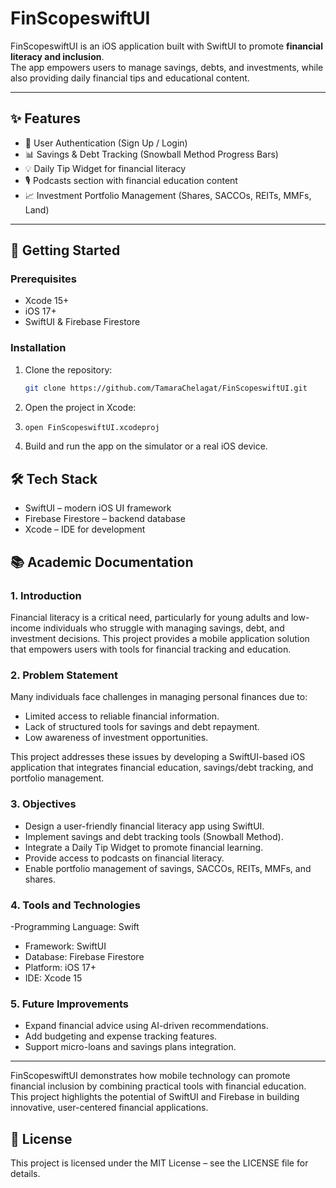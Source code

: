 # FinScopeswiftUI

FinScopeswiftUI is an iOS application built with SwiftUI to promote **financial literacy and inclusion**.  
The app empowers users to manage savings, debts, and investments, while also providing daily financial tips and educational content.

---

## ✨ Features
- 🔑 User Authentication (Sign Up / Login)  
- 📊 Savings & Debt Tracking (Snowball Method Progress Bars)  
- 💡 Daily Tip Widget for financial literacy  
- 🎙️ Podcasts section with financial education content  
- 📈 Investment Portfolio Management (Shares, SACCOs, REITs, MMFs, Land)  

---

## 🚀 Getting Started

### Prerequisites
- Xcode 15+
- iOS 17+  
- SwiftUI & Firebase Firestore

### Installation
1. Clone the repository:
   ```bash
   git clone https://github.com/TamaraChelagat/FinScopeswiftUI.git
2. Open the project in Xcode:
3. ```bash
   open FinScopeswiftUI.xcodeproj

4. Build and run the app on the simulator or a real iOS device.

## 🛠️ Tech Stack

- SwiftUI – modern iOS UI framework
- Firebase Firestore – backend database
- Xcode – IDE for development

## 📚 Academic Documentation
### 1. Introduction

Financial literacy is a critical need, particularly for young adults and low-income individuals who struggle with managing savings, debt, and investment decisions.
This project provides a mobile application solution that empowers users with tools for financial tracking and education.

### 2. Problem Statement

Many individuals face challenges in managing personal finances due to:

- Limited access to reliable financial information.
- Lack of structured tools for savings and debt repayment.
- Low awareness of investment opportunities.

This project addresses these issues by developing a SwiftUI-based iOS application that integrates financial education, savings/debt tracking, and portfolio management.

### 3. Objectives

- Design a user-friendly financial literacy app using SwiftUI.
- Implement savings and debt tracking tools (Snowball Method).
- Integrate a Daily Tip Widget to promote financial learning.
- Provide access to podcasts on financial literacy.
- Enable portfolio management of savings, SACCOs, REITs, MMFs, and shares.

### 4. Tools and Technologies

-Programming Language: Swift
- Framework: SwiftUI
- Database: Firebase Firestore
- Platform: iOS 17+
- IDE: Xcode 15
 
### 5. Future Improvements

- Expand financial advice using AI-driven recommendations.
- Add budgeting and expense tracking features.
- Support micro-loans and savings plans integration.

---
FinScopeswiftUI demonstrates how mobile technology can promote financial inclusion by combining practical tools with financial education.
This project highlights the potential of SwiftUI and Firebase in building innovative, user-centered financial applications.

## 📄 License

This project is licensed under the MIT License – see the LICENSE file for details.
